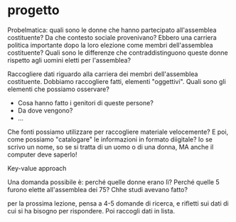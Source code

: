 # progetto
Probelmatica: quali sono le donne che hanno partecipato all'assemblea costituente? Da che contesto sociale provenivano? Ebbero una carriera politica importante dopo la loro elezione come membri dell'assemblea costituente? Quali sono le differenze che contraddistinguono queste donne rispetto agli uomini eletti per l'assemblea? 

Raccogliere dati riguardo alla carriera dei membri dell'assemblea costituente. Dobbiamo raccogliere fatti, elementi "oggettivi". Quali sono gli elementi che possiamo osservare?
- Cosa hanno fatto i genitori di queste persone?
- Da dove vengono?
- ...

Che fonti possiamo utilizzare per raccogliere materiale velocemente? E poi, come possiamo "catalogare" le informazioni in formato diigitale? Io se scrivo un nome, so se si tratta di un uomo o di una donna, MA anche il computer deve saperlo!

Key-value approach

Una domanda possibile è: perché quelle donne erano lì? Perché quelle 5 furono elette all'assemblea dei 75? Chhe studi avevano fatto? 

per la prossima lezione, pensa a 4-5 domande di ricerca, e rifletti sui dati di cui si ha bisogno per rispondere. Poi raccogli dati in lista. 
